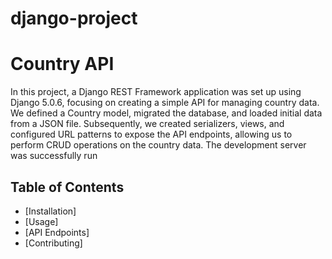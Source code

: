 # django-project
# Country API

In this project, a Django REST Framework application was set up using Django 5.0.6, focusing on creating a simple API for managing country data. We defined a Country model, migrated the database, and loaded initial data from a JSON file. Subsequently, we created serializers, views, and configured URL patterns to expose the API endpoints, allowing us to perform CRUD operations on the country data. The development server was successfully run

## Table of Contents

- [Installation]
- [Usage]
- [API Endpoints]
- [Contributing]
